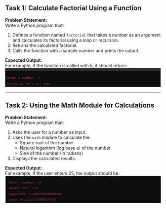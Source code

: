 ## Task 1: Calculate Factorial Using a Function

**Problem Statement:**  
Write a Python program that:  
1. Defines a function named `factorial` that takes a number as an argument and calculates its factorial using a loop or recursion.  
2. Returns the calculated factorial.  
3. Calls the function with a sample number and prints the output.  

**Expected Output:**  
For example, if the function is called with 5, it should return:
![alt text](Task1.png)

---

## Task 2: Using the Math Module for Calculations

**Problem Statement:**  
Write a Python program that:  
1. Asks the user for a number as input.  
2. Uses the `math` module to calculate the:  
   - Square root of the number  
   - Natural logarithm (log base e) of the number  
   - Sine of the number (in radians)  
3. Displays the calculated results.  

**Expected Output:**  
For example, if the user enters 25, the output should be:
![alt text](Task2.png)